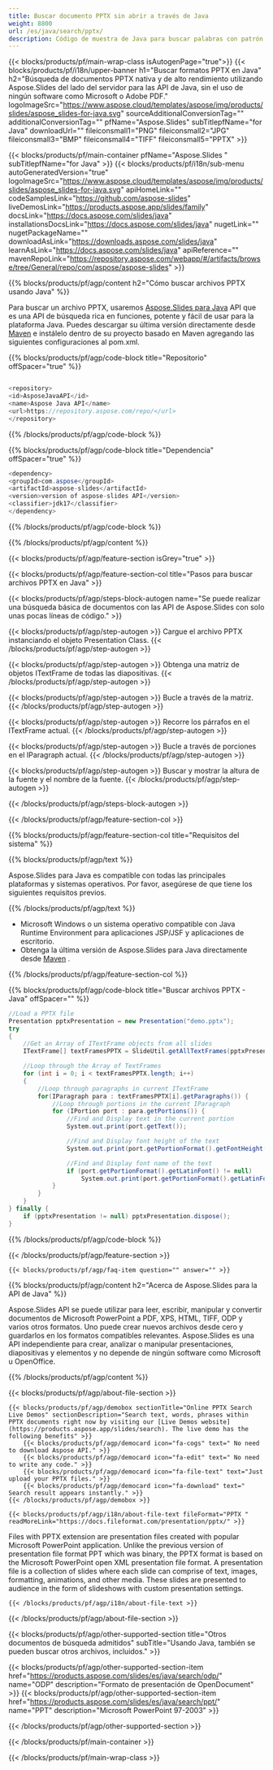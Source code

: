 ```yaml
---
title: Buscar documento PPTX sin abrir a través de Java
weight: 8800
url: /es/java/search/pptx/ 
description: Código de muestra de Java para buscar palabras con patrón en un archivo PPTX en Java Runtime Environment para aplicaciones JSP/JSF y aplicaciones de escritorio.
---
```


{{< blocks/products/pf/main-wrap-class isAutogenPage="true">}}
{{< blocks/products/pf/i18n/upper-banner h1="Buscar formatos PPTX en Java" h2="Búsqueda de documentos PPTX nativa y de alto rendimiento utilizando Aspose.Slides del lado del servidor para las API de Java, sin el uso de ningún software como Microsoft o Adobe PDF." logoImageSrc="https://www.aspose.cloud/templates/aspose/img/products/slides/aspose_slides-for-java.svg" sourceAdditionalConversionTag="" additionalConversionTag="" pfName="Aspose.Slides" subTitlepfName="for Java" downloadUrl="" fileiconsmall1="PNG" fileiconsmall2="JPG" fileiconsmall3="BMP" fileiconsmall4="TIFF" fileiconsmall5="PPTX" >}}

{{< blocks/products/pf/main-container pfName="Aspose.Slides " subTitlepfName="for Java" >}}
{{< blocks/products/pf/i18n/sub-menu autoGeneratedVersion="true" logoImageSrc="https://www.aspose.cloud/templates/aspose/img/products/slides/aspose_slides-for-java.svg" apiHomeLink="" codeSamplesLink="https://github.com/aspose-slides" liveDemosLink="https://products.aspose.app/slides/family" docsLink="https://docs.aspose.com/slides/java" installationsDocsLink="https://docs.aspose.com/slides/java" nugetLink="" nugetPackageName="" downloadAsLink="https://downloads.aspose.com/slides/java" learnAsLink="https://docs.aspose.com/slides/java" apiReference="" mavenRepoLink="https://repository.aspose.com/webapp/#/artifacts/browse/tree/General/repo/com/aspose/aspose-slides" >}}

{{% blocks/products/pf/agp/content h2="Cómo buscar archivos PPTX usando Java" %}}

 Para buscar un archivo PPTX, usaremos
 [Aspose.Slides para Java](https://products.aspose.com/slides/es/java)
 API que es una API de búsqueda rica en funciones, potente y fácil de usar para la plataforma Java. Puedes descargar su última versión directamente desde
 [Maven](https://repository.aspose.com/webapp/#/artifacts/browse/tree/General/repo/com/aspose/aspose-slides)
 e instálelo dentro de su proyecto basado en Maven agregando las siguientes configuraciones al pom.xml.

{{% blocks/products/pf/agp/code-block title="Repositorio" offSpacer="true" %}}

```cs

<repository>
<id>AsposeJavaAPI</id>
<name>Aspose Java API</name>
<url>https://repository.aspose.com/repo/</url>
</repository>

```

{{% /blocks/products/pf/agp/code-block %}}

{{% blocks/products/pf/agp/code-block title="Dependencia" offSpacer="true" %}}

```cs
<dependency>
<groupId>com.aspose</groupId>
<artifactId>aspose-slides</artifactId>
<version>version of aspose-slides API</version>
<classifier>jdk17</classifier>
</dependency>

```

{{% /blocks/products/pf/agp/code-block %}}

{{% /blocks/products/pf/agp/content %}}

{{< blocks/products/pf/agp/feature-section isGrey="true" >}}


{{< blocks/products/pf/agp/feature-section-col title="Pasos para buscar archivos PPTX en Java" >}}

{{< blocks/products/pf/agp/steps-block-autogen name="Se puede realizar una búsqueda básica de documentos con las API de Aspose.Slides con solo unas pocas líneas de código." >}}

{{< blocks/products/pf/agp/step-autogen >}}
Cargue el archivo PPTX instanciando el objeto Presentation Class.
{{< /blocks/products/pf/agp/step-autogen >}}

{{< blocks/products/pf/agp/step-autogen >}}
Obtenga una matriz de objetos ITextFrame de todas las diapositivas.
{{< /blocks/products/pf/agp/step-autogen >}}

{{< blocks/products/pf/agp/step-autogen >}}
Bucle a través de la matriz.
{{< /blocks/products/pf/agp/step-autogen >}}

{{< blocks/products/pf/agp/step-autogen >}}
Recorre los párrafos en el ITextFrame actual.
{{< /blocks/products/pf/agp/step-autogen >}}

{{< blocks/products/pf/agp/step-autogen >}}
Bucle a través de porciones en el IParagraph actual.
{{< /blocks/products/pf/agp/step-autogen >}}

{{< blocks/products/pf/agp/step-autogen >}}
Buscar y mostrar la altura de la fuente y el nombre de la fuente.
{{< /blocks/products/pf/agp/step-autogen >}}

{{< /blocks/products/pf/agp/steps-block-autogen >}}

{{< /blocks/products/pf/agp/feature-section-col >}}

{{% blocks/products/pf/agp/feature-section-col title="Requisitos del sistema" %}}

{{% blocks/products/pf/agp/text %}}

 Aspose.Slides para Java es compatible con todas las principales plataformas y sistemas operativos. Por favor, asegúrese de que tiene los siguientes requisitos previos.

{{% /blocks/products/pf/agp/text %}}

- Microsoft Windows o un sistema operativo compatible con Java Runtime Environment para aplicaciones JSP/JSF y aplicaciones de escritorio.
- Obtenga la última versión de Aspose.Slides para Java directamente desde
 [Maven](https://repository.aspose.com/webapp/#/artifacts/browse/tree/General/repo/com/aspose/aspose-slides) .

{{% /blocks/products/pf/agp/feature-section-col %}}

{{% blocks/products/pf/agp/code-block title="Buscar archivos PPTX - Java" offSpacer="" %}}

```cs
//Load a PPTX file
Presentation pptxPresentation = new Presentation("demo.pptx");
try 
{
    //Get an Array of ITextFrame objects from all slides
    ITextFrame[] textFramesPPTX = SlideUtil.getAllTextFrames(pptxPresentation, true);

    //Loop through the Array of TextFrames
    for (int i = 0; i < textFramesPPTX.length; i++)
    {
        //Loop through paragraphs in current ITextFrame
        for(IParagraph para : textFramesPPTX[i].getParagraphs()) {
            //Loop through portions in the current IParagraph
            for (IPortion port : para.getPortions()) {
                //Find and Display text in the current portion
                System.out.print(port.getText());

                //Find and Display font height of the text
                System.out.print(port.getPortionFormat().getFontHeight());

                //Find and Display font name of the text
                if (port.getPortionFormat().getLatinFont() != null)
                    System.out.print(port.getPortionFormat().getLatinFont().getFontName());
            }
        }
    }
} finally {
    if (pptxPresentation != null) pptxPresentation.dispose();
}  

```

{{% /blocks/products/pf/agp/code-block %}}

{{< /blocks/products/pf/agp/feature-section >}}

    {{< blocks/products/pf/agp/faq-item question="" answer="" >}}
 

<!-- aboutfile Starts -->

{{% blocks/products/pf/agp/content h2="Acerca de Aspose.Slides para la API de Java" %}}

 Aspose.Slides API se puede utilizar para leer, escribir, manipular y convertir documentos de Microsoft PowerPoint a PDF, XPS, HTML, TIFF, ODP y varios otros formatos. Uno puede crear nuevos archivos desde cero y guardarlos en los formatos compatibles relevantes. Aspose.Slides es una API independiente para crear, analizar o manipular presentaciones, diapositivas y elementos y no depende de ningún software como Microsoft u OpenOffice.  



{{% /blocks/products/pf/agp/content %}}

{{< blocks/products/pf/agp/about-file-section >}}

    {{< blocks/products/pf/agp/demobox sectionTitle="Online PPTX Search Live Demos" sectionDescription="Search text, words, phrases within PPTX documents right now by visiting our [Live Demos website](https://products.aspose.app/slides/search). The live demo has the following benefits" >}}
        {{< blocks/products/pf/agp/democard icon="fa-cogs" text=" No need to download Aspose API." >}}
        {{< blocks/products/pf/agp/democard icon="fa-edit" text=" No need to write any code." >}}
        {{< blocks/products/pf/agp/democard icon="fa-file-text" text="Just upload your PPTX files." >}}
        {{< blocks/products/pf/agp/democard icon="fa-download" text=" Search result appears instantly." >}}
    {{< /blocks/products/pf/agp/demobox >}}

    {{< blocks/products/pf/agp/i18n/about-file-text fileFormat="PPTX " readMoreLink="https://docs.fileformat.com/presentation/pptx/" >}}
Files with PPTX extension are presentation files created with popular Microsoft PowerPoint application. Unlike the previous version of presentation file format PPT which was binary, the PPTX format is based on the Microsoft PowerPoint open XML presentation file format. A presentation file is a collection of slides where each slide can comprise of text, images, formatting, animations, and other media. These slides are presented to audience in the form of slideshows with custom presentation settings. 

    {{< /blocks/products/pf/agp/i18n/about-file-text >}}

{{< /blocks/products/pf/agp/about-file-section >}}

<!-- aboutfile Ends -->

{{< blocks/products/pf/agp/other-supported-section title="Otros documentos de búsqueda admitidos" subTitle="Usando Java, también se pueden buscar otros archivos, incluidos." >}}

{{< blocks/products/pf/agp/other-supported-section-item href="https://products.aspose.com/slides/es/java/search/odp/" name="ODP" description="Formato de presentación de OpenDocument" >}}
{{< blocks/products/pf/agp/other-supported-section-item href="https://products.aspose.com/slides/es/java/search/ppt/" name="PPT" description="Microsoft PowerPoint 97-2003" >}}

{{< /blocks/products/pf/agp/other-supported-section >}}

{{< /blocks/products/pf/main-container >}}
    
{{< /blocks/products/pf/main-wrap-class >}}